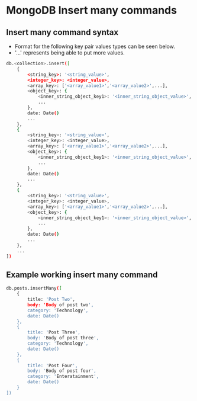 # MongoDB Insert many commands

## Insert many command syntax
- Format for the following key pair values types can be seen below.
- '...' represents being able to put more values.
```bash
db.<collection>.insert([
	{
		<string_key>: '<string_value>',
		<integer_key>: <integer_value>,
		<array_key>: ['<array_value1>','<array_value2>',...],
		<object_key>: {
			<inner_string_object_key1>: '<inner_string_object_value>',
			...
		},
		date: Date()
		...
	},
	{
		<string_key>: '<string_value>',
		<integer_key>: <integer_value>,
		<array_key>: ['<array_value1>','<array_value2>',...],
		<object_key>: {
			<inner_string_object_key1>: '<inner_string_object_value>',
			...
		},
		date: Date()
		...
	},
	{
		<string_key>: '<string_value>',
		<integer_key>: <integer_value>,
		<array_key>: ['<array_value1>','<array_value2>',...],
		<object_key>: {
			<inner_string_object_key1>: '<inner_string_object_value>',
			...
		},
		date: Date()
		...
	},
	...
])
```

## Example working insert many command
```bash
db.posts.insertMany([
	{
		title: 'Post Two',
		body: 'Body of post two',
		category: 'Technology',
		date: Date()
	},
	{
		title: 'Post Three',
		body: 'Body of post three',
		category: 'Technology',
		date: Date()
	},
	{
		title: 'Post Four',
		body: 'Body of post four',
		category: 'Enteratainment',
		date: Date()
	}
])


```